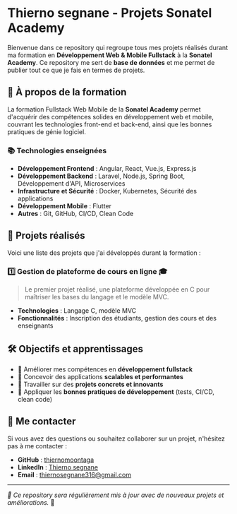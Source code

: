 # Thierno segnane - Projets Sonatel Academy

Bienvenue dans ce repository qui regroupe tous mes projets réalisés durant ma formation en **Développement Web & Mobile Fullstack** à la **Sonatel Academy**. Ce repository me sert de **base de données** et me permet de publier tout ce que je fais en termes de projets.

## 📌 À propos de la formation
La formation Fullstack Web Mobile de la **Sonatel Academy** permet d'acquérir des compétences solides en développement web et mobile, couvrant les technologies front-end et back-end, ainsi que les bonnes pratiques de génie logiciel.

### 📚 Technologies enseignées
- **Développement Frontend** : Angular, React, Vue.js, Express.js
- **Développement Backend** : Laravel, Node.js, Spring Boot, Développement d'API, Microservices
- **Infrastructure et Sécurité** : Docker, Kubernetes, Sécurité des applications
- **Développement Mobile** : Flutter
- **Autres** : Git, GitHub, CI/CD, Clean Code

## 🚀 Projets réalisés
Voici une liste des projets que j'ai développés durant la formation :

### 1️⃣ **Gestion de plateforme de cours en ligne** 🎓
> Le premier projet réalisé, une plateforme développée en C pour maîtriser les bases du langage et le modèle MVC.
- **Technologies** : Langage C, modèle MVC
- **Fonctionnalités** : Inscription des étudiants, gestion des cours et des enseignants



## 🛠️ Objectifs et apprentissages
- 🔹 Améliorer mes compétences en **développement fullstack**
- 🔹 Concevoir des applications **scalables et performantes**
- 🔹 Travailler sur des **projets concrets et innovants**
- 🔹 Appliquer les **bonnes pratiques de développement** (tests, CI/CD, clean code)

## 📩 Me contacter
Si vous avez des questions ou souhaitez collaborer sur un projet, n'hésitez pas à me contacter :
- **GitHub** : [thiernomoontaga](https://github.com/thiernomoontaga)
- **LinkedIn** : [Thierno segnane](www.linkedin.com/in/thierno-segnane-19a910249)
- **Email** : thiernosegnane316@gmail.com

---
_📌 Ce repository sera régulièrement mis à jour avec de nouveaux projets et améliorations._ 🚀

